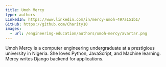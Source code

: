 ```yaml
---
title: Umoh Mercy
type: authors
LinkedIn: https://www.linkedin.com/in/mercy-umoh-497a151b1/
GitHub: https://github.com/Charity10
images:
  - url: /engineering-education/authors/umoh-mercy/avartar.png
---
```

Umoh Mercy is a computer engineering undergraduate at a prestigious university in Nigeria. 
She loves Python, JavaScript, and Machine learning. Mercy writes Django backend for applications.

